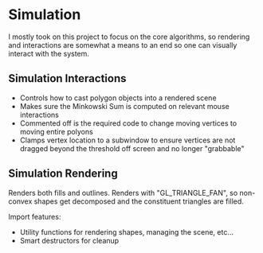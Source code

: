 # Simulation

I mostly took on this project to focus on the core algorithms, so rendering and interactions are somewhat a means to an end so one can visually interact with the system.

## Simulation Interactions
* Controls how to cast polygon objects into a rendered scene
* Makes sure the Minkowski Sum is computed on relevant mouse interactions
* Commented off is the required code to change moving vertices to moving entire polyons
* Clamps vertex location to a subwindow to ensure vertices are not dragged beyond the threshold off screen and no longer "grabbable"

## Simulation Rendering
Renders both fills and outlines. Renders with "GL_TRIANGLE_FAN", so non-convex shapes get decomposed and the constituent triangles are filled.

Import features:
* Utility functions for rendering shapes, managing the scene, etc...
* Smart destructors for cleanup

